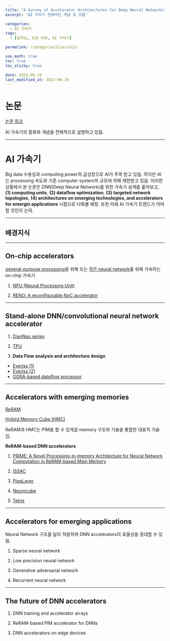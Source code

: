 ```yaml
---
title: "A Survey of Accelerator Architectures for Deep Neural Networks"
excerpt: "AI 가속기 전체적인 개념 및 흐름"

categories:
  - AI 가속기
tags:
  - [딥러닝, 논문 리뷰, AI 가속기]

permalink: /categories11/accel1/

use_math: true
toc: true
toc_sticky: true

date: 2023-06-19
last_modified_at: 2023-06-19
---
```


# 논문

[논문 링크](https://www.sciencedirect.com/science/article/pii/S2095809919306356)

AI 가속기의 종류와 개념을 전체적으로 설명하고 있음.

---

# AI 가속기 

Big data 수용성과 computing power의 급성장으로 AI가 주목 받고 있음. 하지만 AI는 processing 속도와 기존 computer system의 규모에 의해 제한받고 있음. 이러한 상황에서 본 논문은 DNN(Deep Neural Network)를 위한 가속기 설계를 훑어보고, **(1) computing units**, **(2) dataflow optimization**, **(3) targeted network topologies**, **(4) architectures on emerging technologies, and accelerators for emergin applications** 시점으로 다뤄볼 예정. 또한 미래 AI 가속기 트렌드가 어떠할 것인지 논의.

---

## 배경지식


---

## On-chip accelerators

[general-purpose processing](https://dl.acm.org/doi/pdf/10.1145/2589750)을 위해 또는 [작은 neural network](https://ieeexplore.ieee.org/stamp/stamp.jsp?tp=&arnumber=7167250)를 위해 가속하는 on-chip 가속기

1. [NPU (Neural Processing Unit)](https://dl.acm.org/doi/pdf/10.1145/2589750)

2. [RENO: A reconfigurable NoC accelerator](https://ieeexplore.ieee.org/stamp/stamp.jsp?tp=&arnumber=7167250)

---

## Stand-alone DNN/convolutional neural network accelerator

1. [DianNao series](https://dl.acm.org/doi/pdf/10.1145/2996864)

2. [TPU](https://dl.acm.org/doi/pdf/10.1145/3079856.3080246)

3. **Data Flow analysis and architecture design**
- [Eyeriss (1)](https://ieeexplore.ieee.org/stamp/stamp.jsp?tp=&arnumber=7738524)
- [Eyeriss (2)](https://ieeexplore.ieee.org/stamp/stamp.jsp?tp=&arnumber=7551407)
- [GGRA-based dataflow processor](https://hc29.hotchips.org/)

---

## Accelerators with emerging memories

[ReRAM](https://www.nature.com/articles/nature06932)

[Hybird Memory Cube (HMC)](https://ieeexplore.ieee.org/stamp/stamp.jsp?tp=&arnumber=7477494)

ReRAM과 HMC는 PIM을 할 수 있게끔 memory 구조와 기술을 통합한 대표적 기술임.

**ReRAM-based DNN accelerators**

1. [PRIME: A Novel Processing-in-memory Architecture for Neural Network Computation in ReRAM-based Main Memory](https://ieeexplore.ieee.org/stamp/stamp.jsp?tp=&arnumber=7551380)
2. [ISSAC](https://ieeexplore.ieee.org/stamp/stamp.jsp?tp=&arnumber=7551379)
3. [PipeLayer](https://ieeexplore.ieee.org/stamp/stamp.jsp?tp=&arnumber=7920854)


4. [Neurocube](https://ieeexplore.ieee.org/stamp/stamp.jsp?tp=&arnumber=7551408)
5. [Tetris](https://arxiv.org/ftp/arxiv/papers/1811/1811.06841.pdf)

---

## Accelerators for emerging applications

Neural Network 구조를 달리 적용하여 DNN accelerators의 효율성을 증대할 수 있음. 

1. Sparse neural network

2. Low precision neural network

3. Generative adversarial network

4. Recurrent neural network

---

## The future of DNN accelerators

1. DNN training and accelerator arrays

2. ReRAM-based PIM accelerator for DNNs

3. DNN accelerators on edge devices

